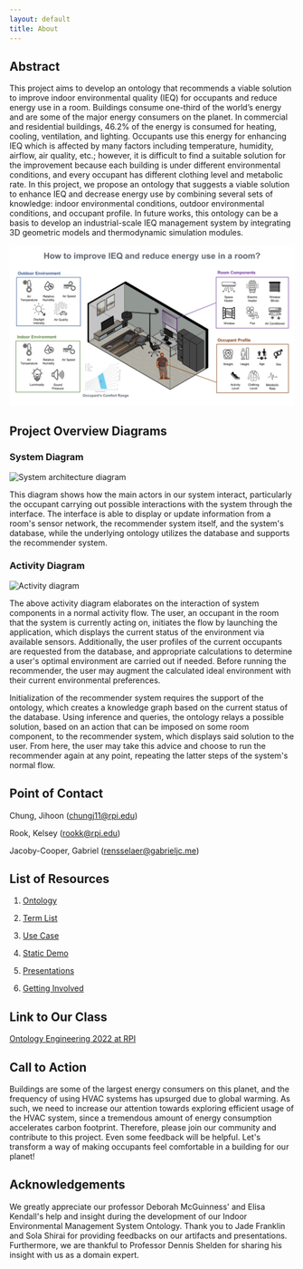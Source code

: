```yaml
---
layout: default
title: About
---
```


## Abstract

This project aims to develop an ontology that recommends a viable solution to improve indoor environmental quality (IEQ) for occupants and reduce energy use in a room. Buildings consume one-third of the world’s energy and are some of the major energy consumers on the planet. In commercial and residential buildings, 46.2% of the energy is consumed for heating, cooling, ventilation, and lighting. Occupants use this energy for enhancing IEQ which is affected by many factors including temperature, humidity, airflow, air quality, etc.; however, it is difficult to find a suitable solution for the improvement because each building is under different environmental conditions, and every occupant has different clothing level and metabolic rate.  In this project, we propose an ontology that suggests a viable solution to enhance IEQ and decrease energy use by combining several sets of knowledge: indoor environmental conditions, outdoor environmental conditions, and occupant profile. In future works, this ontology can be a basis to develop an industrial-scale IEQ management system by integrating 3D geometric models and thermodynamic simulation modules.

![System architecture diagram](images/OE_15_IEQ_Management_System_Abstract_Diagram.jpg)

## Project Overview Diagrams

### System Diagram

![System architecture diagram](images/SystemDiagram.jpg)

This diagram shows how the main actors in our system interact, particularly the occupant carrying out possible interactions with the system through the interface. The interface is able to display or update information from a room's sensor network, the recommender system itself, and the system's database, while the underlying ontology utilizes the database and supports the recommender system.

### Activity Diagram

![Activity diagram](images/ActivityDiagram.png)

The above activity diagram elaborates on the interaction of system components in a normal activity flow. The user, an occupant in the room that the system is currently acting on, initiates the flow by launching the application, which displays the current status of the environment via available sensors. Additionally, the user profiles of the current occupants are requested from the database, and appropriate calculations to determine a user's optimal environment are carried out if needed. Before running the recommender, the user may augment the calculated ideal environment with their current environmental preferences.

Initialization of the recommender system requires the support of the ontology, which creates a knowledge graph based on the current status of the database. Using inference and queries, the ontology relays a possible solution, based on an action that can be imposed on some room component, to the recommender system, which displays said solution to the user. From here, the user may take this advice and choose to run the recommender again at any point, repeating the latter steps of the system's normal flow.

## Point of Contact

Chung, Jihoon (chungj11@rpi.edu)

Rook, Kelsey (rookk@rpi.edu)

Jacoby-Cooper, Gabriel (rensselaer@gabrieljc.me)

## List of Resources

1. [Ontology](ontology.md)

2. [Term List](termlist.md)

3. [Use Case](usecase.md)

4. [Static Demo](demo.md) 

5. [Presentations](presentations.md)

6. [Getting Involved](gettinginvolved.md)

## Link to Our Class
[Ontology Engineering 2022 at RPI](https://github.com/tetherless-world/ontology-engineering/tree/master/oe2022)

## Call to Action
Buildings are some of the largest energy consumers on this planet, and the frequency of using HVAC systems has upsurged due to global warming. As such, we need to increase our attention towards exploring efficient usage of the HVAC system, since a tremendous amount of energy consumption accelerates carbon footprint. Therefore, please join our community and contribute to this project. Even some feedback will be helpful. Let's transform a way of making occupants feel comfortable in a building for our planet!

## Acknowledgements
We greatly appreciate our professor Deborah McGuinness' and Elisa Kendall's help and insight during the development of our Indoor Environmental Management System Ontology. Thank you to Jade Franklin and Sola Shirai for providing feedbacks on our artifacts and presentations. Furthermore, we are thankful to Professor Dennis Shelden for sharing his insight with us as a domain expert.